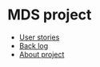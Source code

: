 # MDS project


* [User stories](https://github.com/meemknight/pavo/blob/master/userStories.md)
* [Back log](https://github.com/meemknight/pavo/projects/1)
* [About project](https://github.com/meemknight/pavo/blob/master/README.md)
